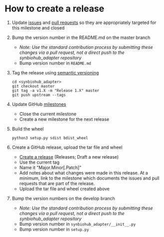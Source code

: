 # How to create a release

1. Update [issues](https://github.com/SD2E/synbiohub_adapter/issues) and
   [pull requests](https://github.com/SD2E/synbiohub_adapter/pulls) so they are appropriately
   targeted for this milestone and closed
1. Bump the version number in the README.md on the master branch
   * _Note: Use the standard contribution process by submitting these changes via a pull request, not a direct push to the synbiohub_adapter repository_
   * Bump version number in `README.md`
1. Tag the release using [semantic versioning](http://semver.org)

   ```shell
   cd <synbiohub_adapter>
   git checkout master
   git tag -a v1.X -m "Release 1.X" master
   git push upstream --tags
   ```

1. Update GitHub [milestones](https://github.com/SD2E/synbiohub_adapter/milestones)
   * Close the current milestone
   * Create a new milestone for the next release
1. Build the wheel

    ```shell
    python3 setup.py sdist bdist_wheel
    ```

1. Create a GitHub release, upload the tar file and wheel
   * [Create a release](https://github.com/SD2E/synbiohub_adapter/releases/new) (Releases; Draft a new release)
   * Use the current tag
   * Name it "Major.Minor[.Patch]"
   * Add notes about what changes were made in this release. At a
     minimum, link to the milestone which documents the issues and
     pull requests that are part of the release.
   * Upload the tar file and wheel created above
1. Bump the version numbers on the develop branch
   * _Note: Use the standard contribution process by submitting these changes via a pull request, not a direct push to the synbiohub_adapter repository_
   * Bump version number in `synbiohub_adapter/__init__.py`
   * Bump version number in `setup.py`
